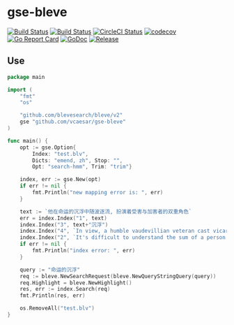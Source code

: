 # gse-bleve

[![Build Status](https://github.com/vcaesar/gse-bleve/workflows/Go/badge.svg)](https://github.com/vcaesar/gse-bleve/commits/master)
[![Build Status](https://travis-ci.org/vcaesar/gse-bleve.svg)](https://travis-ci.org/vcaesar/gse-bleve)
[![CircleCI Status](https://circleci.com/gh/vcaesar/gse-bleve.svg?style=shield)](https://circleci.com/gh/vcaesar/gse-bleve)
[![codecov](https://codecov.io/gh/vcaesar/gse-bleve/branch/master/graph/badge.svg)](https://codecov.io/gh/vcaesar/gse-bleve)
[![Go Report Card](https://goreportcard.com/badge/github.com/vcaesar/gse-bleve)](https://goreportcard.com/report/github.com/vcaesar/gse-bleve)
[![GoDoc](https://godoc.org/github.com/vcaesar/gse-bleve?status.svg)](https://godoc.org/github.com/vcaesar/gse-bleve)
[![Release](https://github-release-version.herokuapp.com/github/vcaesar/gse-bleve/release.svg?style=flat)](https://github.com/vcaesar/gse-bleve/releases/latest)


## Use 

```go
package main

import (
	"fmt"
	"os"

	"github.com/blevesearch/bleve/v2"
	gse "github.com/vcaesar/gse-bleve"
)

func main() {
	opt := gse.Option{
		Index: "test.blv",
		Dicts: "emend, zh", Stop: "",
		Opt: "search-hmm", Trim: "trim"}

	index, err := gse.New(opt)
	if err != nil {
		fmt.Println("new mapping error is: ", err)
	}

	text := `他在命运的沉浮中随波逐流, 扮演着受害与加害者的双重角色`
	err = index.Index("1", text)
	index.Index("3", text+"沉浮")
	index.Index("4", `In view, a humble vaudevillian veteran cast vicariously as both victim and villain vicissitudes of fate.`)
	index.Index("2", `It's difficult to understand the sum of a person's life.`)
	if err != nil {
		fmt.Println("index error: ", err)
	}

	query := "命运的沉浮"
	req := bleve.NewSearchRequest(bleve.NewQueryStringQuery(query))
	req.Highlight = bleve.NewHighlight()
	res, err := index.Search(req)
	fmt.Println(res, err)

	os.RemoveAll("test.blv")
}
```